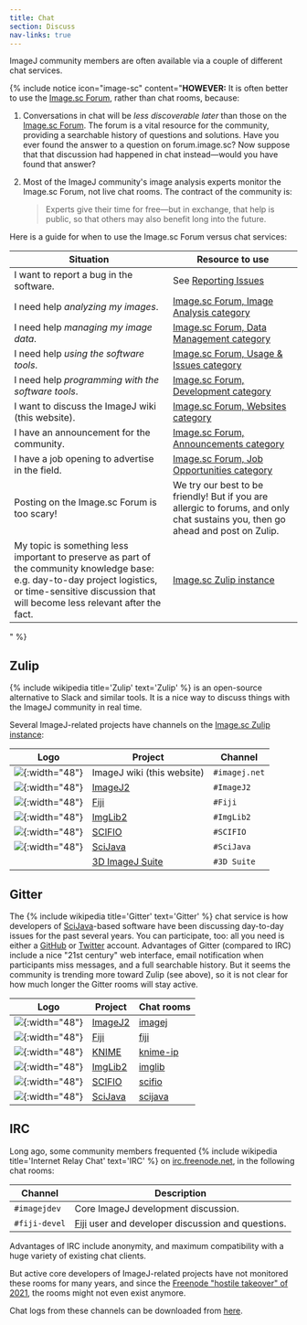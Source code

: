```yaml
---
title: Chat
section: Discuss
nav-links: true
---
```


ImageJ community members are often available via a couple of different chat services.

{% include notice icon="image-sc" content="**HOWEVER:** It is often better to
use the [Image.sc Forum](https://forum.image.sc/), rather than chat rooms,
because:

1. Conversations in chat will be *less discoverable later* than those on the
   [Image.sc Forum](https://forum.image.sc). The forum is a vital resource for
   the community, providing a searchable history of questions and solutions.
   Have you ever found the answer to a question on forum.image.sc? Now suppose
   that that discussion had happened in chat instead&mdash;would you have found
   that answer?

2. Most of the ImageJ community's image analysis experts monitor the Image.sc
   Forum, not live chat rooms. The contract of the community is:

   > Experts give their time for free&mdash;but in exchange, that help is
   > public, so that others may also benefit long into the future.

Here is a guide for when to use the Image.sc Forum versus chat services:

| Situation                                          | Resource to use                                                                             |
|----------------------------------------------------|---------------------------------------------------------------------------------------------|
| I want to report a bug in the software.            | See [Reporting Issues](https://imagej.net/discuss/bugs)                                     |
| I need help *analyzing my images*.                 | [Image.sc Forum, Image Analysis category](https://forum.image.sc/c/image-analysis/6)        |
| I need help *managing my image data*.              | [Image.sc Forum, Data Management category](https://forum.image.sc/c/data-management/29)     |
| I need help *using the software tools*.            | [Image.sc Forum, Usage & Issues category](https://forum.image.sc/c/usage-issues/7)          |
| I need help *programming with the software tools*. | [Image.sc Forum, Development category](https://forum.image.sc/c/development/5)              |
| I want to discuss the ImageJ wiki (this website).  | [Image.sc Forum, Websites category](https://forum.image.sc/c/development/5)                 |
| I have an announcement for the community.          | [Image.sc Forum, Announcements category](https://forum.image.sc/c/announcements/10)         |
| I have a job opening to advertise in the field.    | [Image.sc Forum, Job Opportunities category](https://forum.image.sc/c/job-opportunities/11) |
| Posting on the Image.sc Forum is too scary!        | We try our best to be friendly! But if you are allergic to forums, and only chat sustains you, then go ahead and post on Zulip. |
| My topic is something less important to preserve as part of the community knowledge base: e.g. day-to-day project logistics, or time-sensitive discussion that will become less relevant after the fact. | [Image.sc Zulip instance](https://imagesc.zulipchat.com/) |
" %}

## Zulip

{% include wikipedia title='Zulip' text='Zulip' %} is an open-source alternative to Slack and similar tools. It is a nice way to discuss things with the ImageJ community in real time.

Several ImageJ-related projects have channels on the [Image.sc Zulip instance](https://imagesc.zulipchat.com/):

| Logo                                       | Project                                      | Channel       |
|--------------------------------------------|----------------------------------------------|---------------|
| ![](/media/icons/imagej2.png){:width="48"} | ImageJ wiki (this website)                   | `#imagej.net` |
| ![](/media/icons/imagej2.png){:width="48"} | [ImageJ2](/software/imagej2)                 | `#ImageJ2`    |
| ![](/media/icons/fiji.png){:width="48"}    | [Fiji](/software/fiji)                       | `#Fiji`       |
| ![](/media/icons/imglib2.png){:width="48"} | [ImgLib2](/libs/imglib2)                     | `#ImgLib2`    |
| ![](/media/icons/scifio.png){:width="48"}  | [SCIFIO](/libs/scifio)                       | `#SCIFIO`     |
| ![](/media/icons/scijava.png){:width="48"} | [SciJava](/libs/scijava)                     | `#SciJava`    |
|                                            | [3D ImageJ Suite](/plugins/3d-imagej-suite/) | `#3D Suite`   |

## Gitter

The {% include wikipedia title='Gitter' text='Gitter' %} chat service is how developers of [SciJava](/libs/scijava)-based software have been discussing day-to-day issues for the past several years. You can participate, too: all you need is either a [GitHub](https://github.com/) or [Twitter](https://twitter.com/) account. Advantages of Gitter (compared to IRC) include a nice "21st century" web interface, email notification when participants miss messages, and a full searchable history. But it seems the community is trending more toward Zulip (see above), so it is not clear for how much longer the Gitter rooms will stay active.

| Logo                                       | Project                       | Chat rooms                                        |
|--------------------------------------------|-------------------------------|---------------------------------------------------|
| ![](/media/icons/imagej2.png){:width="48"} | [ImageJ2](/software/imagej2)  | [imagej](https://gitter.im/orgs/imagej/rooms)     |
| ![](/media/icons/fiji.png){:width="48"}    | [Fiji](/software/fiji)        | [fiji](https://gitter.im/orgs/fiji/rooms)         |
| ![](/media/icons/knime.svg){:width="48"}   | [KNIME](/software/knime)      | [knime-ip](https://gitter.im/orgs/knime-ip/rooms) |
| ![](/media/icons/imglib2.png){:width="48"} | [ImgLib2](/libs/imglib2)      | [imglib](https://gitter.im/orgs/imglib/rooms)     |
| ![](/media/icons/scifio.png){:width="48"}  | [SCIFIO](/libs/scifio)        | [scifio](https://gitter.im/orgs/scifio/rooms)     |
| ![](/media/icons/scijava.png){:width="48"} | [SciJava](/libs/scijava)      | [scijava](https://gitter.im/orgs/scijava/rooms)   |

## IRC

Long ago, some community members frequented {% include wikipedia title='Internet Relay Chat' text='IRC' %} on [irc.freenode.net](http://freenode.net/), in the following chat rooms:

| Channel       | Description                                                         |
|---------------|---------------------------------------------------------------------|
| `#imagejdev`  | Core ImageJ development discussion.                                 |
| `#fiji-devel` | [Fiji](/software/fiji) user and developer discussion and questions. |

Advantages of IRC include anonymity, and maximum compatibility with a huge variety of existing chat clients.

But active core developers of ImageJ-related projects have not monitored these rooms for many years, and since the [Freenode "hostile takeover" of 2021](https://en.wikipedia.org/wiki/Freenode), the rooms might not even exist anymore.

Chat logs from these channels can be downloaded from [here](https://code.imagej.net/irc-logs/).
